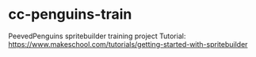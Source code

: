 # cc-penguins-train
PeevedPenguins spritebuilder training project
Tutorial: https://www.makeschool.com/tutorials/getting-started-with-spritebuilder
